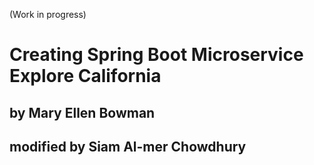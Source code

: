 (Work in progress)

# Creating Spring Boot Microservice Explore California
## by Mary Ellen Bowman
## modified by Siam Al-mer Chowdhury


